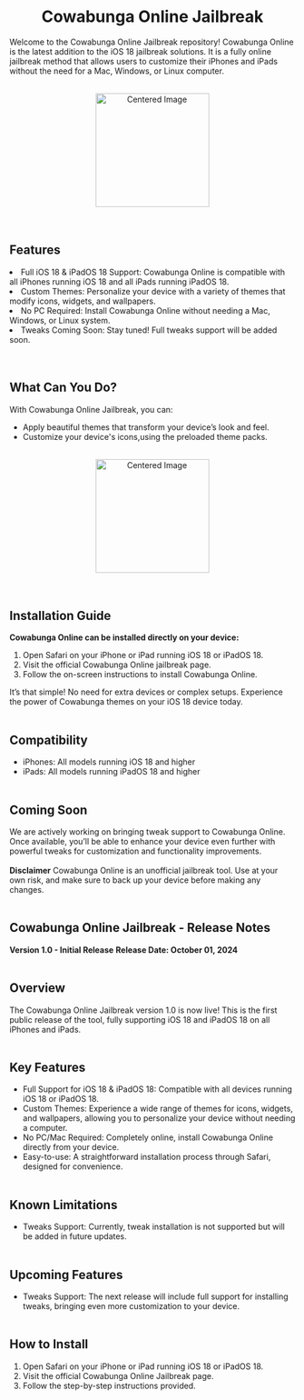 <div align="center">
  <h1> Cowabunga Online Jailbreak</h1>
</div>

Welcome to the Cowabunga Online Jailbreak repository! Cowabunga Online is the latest addition to the iOS 18 jailbreak solutions. It is a fully online jailbreak method that allows users to customize their iPhones and iPads without the need for a Mac, Windows, or Linux computer.
<br><br>

<div align="center">
  <img src="https://private-user-images.githubusercontent.com/184910579/376454523-3d05ca46-2133-48fe-92e8-033429edfaf5.png?jwt=eyJhbGciOiJIUzI1NiIsInR5cCI6IkpXVCJ9.eyJpc3MiOiJnaXRodWIuY29tIiwiYXVkIjoicmF3LmdpdGh1YnVzZXJjb250ZW50LmNvbSIsImtleSI6ImtleTUiLCJleHAiOjE3Mjg5NjYwMzAsIm5iZiI6MTcyODk2NTczMCwicGF0aCI6Ii8xODQ5MTA1NzkvMzc2NDU0NTIzLTNkMDVjYTQ2LTIxMzMtNDhmZS05MmU4LTAzMzQyOWVkZmFmNS5wbmc_WC1BbXotQWxnb3JpdGhtPUFXUzQtSE1BQy1TSEEyNTYmWC1BbXotQ3JlZGVudGlhbD1BS0lBVkNPRFlMU0E1M1BRSzRaQSUyRjIwMjQxMDE1JTJGdXMtZWFzdC0xJTJGczMlMkZhd3M0X3JlcXVlc3QmWC1BbXotRGF0ZT0yMDI0MTAxNVQwNDE1MzBaJlgtQW16LUV4cGlyZXM9MzAwJlgtQW16LVNpZ25hdHVyZT00MjE2NWRkYjQ3OThjMDg4OWNjNzYwZjJmYmQ3ZGY0NzZjMGUzMDVhYWI4NGE0YWNkNjVhZGQzOTExYzU2YTdiJlgtQW16LVNpZ25lZEhlYWRlcnM9aG9zdCJ9.1NdpgIJ6W_JWkbpnQc9vfXohnmMV2FYEpbSxeBn3lKc" alt="Centered Image" width="200"/>
</div>
<br><br>


## Features

<li> Full iOS 18 & iPadOS 18 Support: Cowabunga Online is compatible with all iPhones running iOS 18 and all iPads running iPadOS 18.</li>
<li>Custom Themes: Personalize your device with a variety of themes that modify icons, widgets, and wallpapers.</li>
<li>No PC Required: Install Cowabunga Online without needing a Mac, Windows, or Linux system.</li>
<li>Tweaks Coming Soon: Stay tuned! Full tweaks support will be added soon.</li>
<br><br>

## What Can You Do?
With Cowabunga Online Jailbreak, you can:

*  Apply beautiful themes that transform your device’s look and feel.
*  Customize your device's icons,using the preloaded theme packs.
<br><br>
<div align="center">
  <img src="https://private-user-images.githubusercontent.com/184910579/376197977-cbf13e21-b50f-4dce-b6ad-b1bd97f76155.png?jwt=eyJhbGciOiJIUzI1NiIsInR5cCI6IkpXVCJ9.eyJpc3MiOiJnaXRodWIuY29tIiwiYXVkIjoicmF3LmdpdGh1YnVzZXJjb250ZW50LmNvbSIsImtleSI6ImtleTUiLCJleHAiOjE3Mjg5MDQxNTAsIm5iZiI6MTcyODkwMzg1MCwicGF0aCI6Ii8xODQ5MTA1NzkvMzc2MTk3OTc3LWNiZjEzZTIxLWI1MGYtNGRjZS1iNmFkLWIxYmQ5N2Y3NjE1NS5wbmc_WC1BbXotQWxnb3JpdGhtPUFXUzQtSE1BQy1TSEEyNTYmWC1BbXotQ3JlZGVudGlhbD1BS0lBVkNPRFlMU0E1M1BRSzRaQSUyRjIwMjQxMDE0JTJGdXMtZWFzdC0xJTJGczMlMkZhd3M0X3JlcXVlc3QmWC1BbXotRGF0ZT0yMDI0MTAxNFQxMTA0MTBaJlgtQW16LUV4cGlyZXM9MzAwJlgtQW16LVNpZ25hdHVyZT1jZDhkZDBjMjQ4NmM3OWY0ZmJkNzU0YTE2YTY1ZTUyMjFhZTc4N2ZiMWY3ZDI2YTE0YmI5NDMxYjFlMGQ5Y2RkJlgtQW16LVNpZ25lZEhlYWRlcnM9aG9zdCJ9.FIolc_0pQndabggbJy53UgkXJPE5KhtB1FiuokMVK4M" alt="Centered Image" width="200"/>
</div>
<br><br>


## Installation Guide
<b> Cowabunga Online can be installed directly on your device: </b>

1. Open Safari on your iPhone or iPad running iOS 18 or iPadOS 18.
2. Visit the official Cowabunga Online jailbreak  page.
3. Follow the on-screen instructions to install Cowabunga Online.
   
It’s that simple! No need for extra devices or complex setups. Experience the power of Cowabunga themes on your iOS 18 device today.
<br><br>
## Compatibility

*  iPhones: All models running iOS 18 and higher
*  iPads: All models running iPadOS 18 and higher
<br><br>
## Coming Soon
We are actively working on bringing tweak support to Cowabunga Online. Once available, you’ll be able to enhance your device even further with powerful tweaks for customization and functionality improvements.
<br><br>
<b>Disclaimer</b>
Cowabunga Online is an unofficial jailbreak tool. Use at your own risk, and make sure to back up your device before making any changes.
<br><br>
## Cowabunga Online Jailbreak - Release Notes
<b>Version 1.0 - Initial Release</b>
<b>Release Date: October 01, 2024</b>
<br><br>
## Overview

The Cowabunga Online Jailbreak version 1.0 is now live! This is the first public release of the tool, fully supporting iOS 18 and iPadOS 18 on all iPhones and iPads.
<br><br>
## Key Features

*  Full Support for iOS 18 & iPadOS 18: Compatible with all devices running iOS 18 or iPadOS 18.
*  Custom Themes: Experience a wide range of themes for icons, widgets, and wallpapers, allowing you to personalize your device without needing a computer.
*  No PC/Mac Required: Completely online, install Cowabunga Online directly from your device.
*  Easy-to-use: A straightforward installation process through Safari, designed for convenience.
  <br><br>
## Known Limitations

*  Tweaks Support: Currently, tweak installation is not supported but will be added in future updates.
 <br><br> 
## Upcoming Features

* Tweaks Support: The next release will include full support for installing tweaks, bringing even more customization to your device.
<br><br>  
## How to Install

1. Open Safari on your iPhone or iPad running iOS 18 or iPadOS 18.
2. Visit the official Cowabunga Online Jailbreak page.
3. Follow the step-by-step instructions provided.
